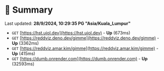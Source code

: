 # 📖 Summary
Last updated: **28/9/2024, 10:29:35 PG "Asia/Kuala_Lumpur"**

- `GET` [https://hst.ujol.dev](https://hst.ujol.dev) - **Up** (673ms)
- `GET` [https://reddviz.deno.dev/gimme](https://reddviz.deno.dev/gimme) - **Up** (3362ms)
- `GET` [https://reddviz.amar.kim/gimme](https://reddviz.amar.kim/gimme) - **Up** (415ms)
- `GET` [https://dumb.onrender.com](https://dumb.onrender.com) - **Up** (32593ms)
